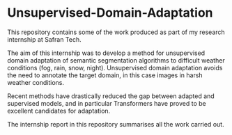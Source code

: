 # Unsupervised-Domain-Adaptation

This repository contains some of the work produced as part of my research internship at Safran Tech.

The aim of this internship was to develop a method for unsupervised domain adaptation of semantic segmentation algorithms to difficult weather conditions (fog, rain, snow, night). Unsupervised domain adaptation avoids the need to annotate the target domain, in this case images in harsh weather conditions.

Recent methods have drastically reduced the gap between adapted and supervised models, and in particular Transformers have proved to be excellent candidates for adaptation.

The internship report in this repository summarises all the work carried out.
